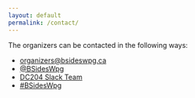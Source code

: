 ```yaml
---
layout: default
permalink: /contact/
---
```


<div class="row marketing">
  <div class="col-lg-12">
    <p>The organizers can be contacted in the following ways:</p>
    <ul>
      <li><a href="mailto:organizers@bsideswpg.ca">organizers@bsideswpg.ca</a></li>
      <li><a href="https://twitter.com/BSidesWpg">@BSidesWpg</a></li>
      <li><a href="https://dc204.slack.com/">DC204 Slack Team</a></li>
      <li><a href="https://webchat.freenode.net/?channels=BSidesWpg">#BSidesWpg</a></li>
    </ul>
  </div>
</div>

